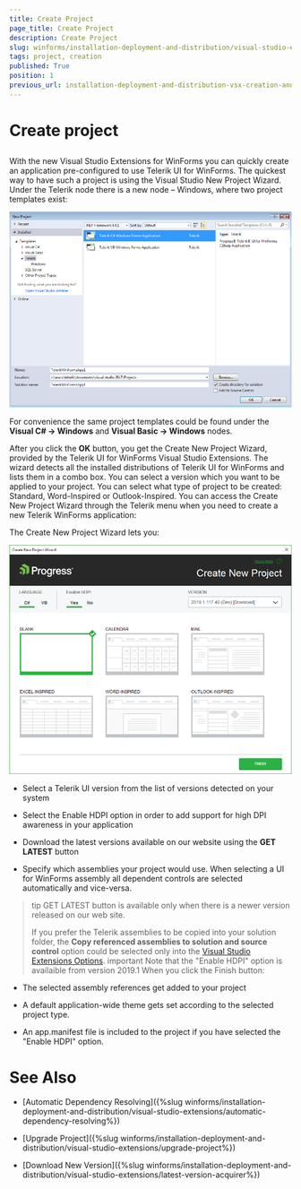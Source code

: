 ```yaml
---
title: Create Project
page_title: Create Project
description: Create Project
slug: winforms/installation-deployment-and-distribution/visual-studio-extensions/project-creation
tags: project, creation
published: True
position: 1
previous_url: installation-deployment-and-distribution-vsx-creation-and-configuration-wizard,/devtools/winforms/installation-deployment-and-distribution/visual-studio-extensions/creation-and-configuration-wizard
---
```


# Create project

## 

With the new Visual Studio Extensions for WinForms you can quickly create an application pre-configured to use Telerik UI for WinForms. The quickest way to have such a project is using the Visual Studio New Project Wizard. Under the Telerik node there is a new node – Windows, where two project templates exist: 

![installation-deployment-and-distribution-vsx-create-project 001](images/installation-deployment-and-distribution-vsx-overview004.png)

For convenience the same project templates could be found under the __Visual C# -> Windows__  and __Visual Basic -> Windows__ nodes.

After you click the __OK__ button, you get the Create New Project Wizard, provided by the Telerik UI for WinForms Visual Studio Extensions. The wizard detects all the installed distributions of Telerik UI for WinForms and lists them in a combo box. You can select a version which you want to be applied to your project. You can select what type of project to be created: Standard, Word-Inspired or Outlook-Inspired. You can access the Create New Project Wizard through the Telerik menu when you need to create a new Telerik WinForms application: 

The Create New Project Wizard lets you:

![installation-deployment-and-distribution-vsx-create-project 002](images/installation-deployment-and-distribution-vsx-create-project002.png)

* Select a Telerik UI version from the list of versions detected on your system

* Select the Enable HDPI option in order to add support for high DPI awareness in your application

* Download the latest versions available on our website using the __GET LATEST__ button

* Specify which assemblies your project would use. When selecting a UI for WinForms assembly all dependent controls are selected automatically and vice-versa.

>tip GET LATEST button is available only when there is a newer version released on our web site.
>
>If you prefer the Telerik assemblies to be copied into your solution folder, the __Copy referenced assemblies to solution and source control__ option could be selected only into the [Visual Studio Extensions Options](https://docs.telerik.com/devtools/winforms/visual-studio-integration/visual-studio-extensions/options).
>important Note that the "Enable HDPI" option is availaible from version 2019.1
When you click the Finish button:

* The selected assembly references get added to your project

* A default application-wide theme gets set according to the selected project type.

* An app.manifest file is included to the project if you have selected the "Enable HDPI" option.

# See Also

 * [Automatic Dependency Resolving]({%slug winforms/installation-deployment-and-distribution/visual-studio-extensions/automatic-dependency-resolving%})

 * [Upgrade Project]({%slug winforms/installation-deployment-and-distribution/visual-studio-extensions/upgrade-project%})

 * [Download New Version]({%slug winforms/installation-deployment-and-distribution/visual-studio-extensions/latest-version-acquirer%})